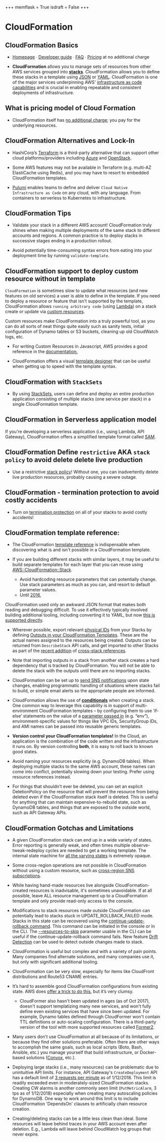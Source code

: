 +++
memflask = True
isdraft = False
+++

# CloudFormation

## CloudFormation Basics

- [Homepage](https://aws.amazon.com/cloudformation/) ∙ [Developer guide](http://docs.aws.amazon.com/AWSCloudFormation/latest/UserGuide/) ∙ [FAQ](https://aws.amazon.com/cloudformation/faqs/) ∙ [Pricing](https://aws.amazon.com/cloudformation/pricing/) at no additional charge

- **CloudFormation** allows you to manage sets of resources from other AWS services grouped into **[stacks](http://docs.aws.amazon.com/AWSCloudFormation/latest/UserGuide/cfn-whatis-concepts.html#d0e3917)**. 
CloudFormation allows you to define these stacks in a template using [JSON](http://docs.aws.amazon.com/AWSCloudFormation/latest/UserGuide/aws-properties-ec2-instance.html#aws-properties-ec2-instance-syntax.json) or [YAML](http://docs.aws.amazon.com/AWSCloudFormation/latest/UserGuide/aws-properties-ec2-instance.html#aws-properties-ec2-instance-syntax.yaml). CloudFormation is one of the major services underpinning AWS' [infrastructure as code capabilities](https://d0.awsstatic.com/whitepapers/DevOps/infrastructure-as-code.pdf)
and is crucial in enabling repeatable and consistent deployments of infrastructure.

## What is pricing model of Cloud Formation
- CloudFormation itself has [no additional charge](https://aws.amazon.com/cloudformation/pricing/); 
you pay for the underlying resources.

## CloudFormation Alternatives and Lock-In

- HashiCorp’s [Terraform](https://www.terraform.io/intro/vs/cloudformation.html) is a third-party alternative that can support other cloud platforms/providers 
including [Azure](https://www.terraform.io/docs/providers/azure/) and [OpenStack](https://www.terraform.io/docs/providers/openstack/).

- Some AWS features may not be available in Terraform (e.g. multi-AZ ElastiCache using Redis), 
and you may have to resort to embedded CloudFormation templates.

- [Pulumi](https://www.pulumi.com/) enables teams to define and deliver `Cloud Native Infrastructure as Code` on any cloud, with any language.
From containers to serverless to Kubernetes to infrastructure.

## CloudFormation Tips

- Validate your stack in a different AWS account! 
CloudFormation truly shines when making multiple deployments of the same stack to different accounts and regions. 
A common practice is to deploy stacks in successive stages ending in a production rollout.

- Avoid potentially time-consuming syntax errors from eating into your deployment time by running `validate-template`.

##  CloudFormation support to deploy custom resource without in template

`CloudFormation` is sometimes slow to update what resources (and new features on old services) a user is able to define in the template. 
If you need to deploy a resource or feature that isn't supported by the template, 
CloudFormation allows `running arbitrary code` (using [Lambda](#lambda)) on a stack create or update via [custom resources](http://docs.aws.amazon.com/AWSCloudFormation/latest/UserGuide/template-custom-resources.html).

Custom resources make CloudFormation into a truly powerful tool, as you can do all sorts of neat things quite easily such as sanity tests,
initial configuration of Dynamo tables or S3 buckets, cleaning up old CloudWatch logs, etc.

- For writing Custom Resources in Javascript, AWS provides a good reference in the [documentation.](http://docs.aws.amazon.com/AWSCloudFormation/latest/UserGuide/walkthrough-custom-resources-lambda-lookup-amiids.html)
	
- CloudFormation offers a visual [template designer](http://docs.aws.amazon.com/AWSCloudFormation/latest/UserGuide/working-with-templates-cfn-designer-walkthrough-createbasicwebserver.html) 
that can be useful when getting up to speed with the template syntax.

## CloudFormation with `StackSets`

- By using [StackSets](http://docs.aws.amazon.com/AWSCloudFormation/latest/UserGuide/stacksets-concepts.html), 
users can define and deploy an entire production application consisting of multiple stacks (one service per stack) 
in a single CloudFormation template.

## CloudFormation in Serverless application model

If you're developing a serverless application (i.e., using Lambda, API Gateway), 
CloudFormation offers a simplified template format called [SAM](https://github.com/awslabs/serverless-application-model).

## CloudFormation Define `restrictive` AKA `stack policy` to avoid delete delete live production

- Use a restrictive [stack policy](http://docs.aws.amazon.com/AWSCloudFormation/latest/UserGuide/protect-stack-resources.html)!
Without one, you can inadvertently delete live production resources, probably causing a severe outage.

## CloudFormation - termination protection to avoid costly accidents

- Turn on [termination protection](https://aws.amazon.com/about-aws/whats-new/2017/09/aws-cloudformation-provides-stack-termination-protection/) on all of your stacks 
to avoid costly accidents!

## CloudFormation template reference:

- The CloudFormation [template reference](http://docs.aws.amazon.com/AWSCloudFormation/latest/UserGuide/template-reference.html) is indispensable 
when discovering what is and isn't possible in a CloudFormation template.


-	If you are building different stacks with similar layers, it may be useful to build separate templates for each layer that you can reuse using [AWS::CloudFormation::Stack](http://docs.aws.amazon.com/AWSCloudFormation/latest/UserGuide/aws-properties-stack.html).
    - Avoid hardcoding resource parameters that can potentially change. Use stack parameters as much as you can, and resort to default parameter values.
    - Until [2016](https://aws.amazon.com/about-aws/whats-new/2016/09/aws-cloudformation-introduces-yaml-template-support-and-cross-stack-references/), 
    
CloudFormation used only an awkward JSON format that makes both reading and debugging difficult. 
To use it effectively typically involved building additional tooling, including converting it to YAML, 
but now [this is supported directly](https://docs.aws.amazon.com/AWSCloudFormation/latest/UserGuide/template-formats.html).

- Wherever possible, export relevant [physical IDs](http://docs.aws.amazon.com/AWSCloudFormation/latest/UserGuide/aws-properties-name.html) from your Stacks 
by defining [Outputs in your CloudFormation Templates](http://docs.aws.amazon.com/AWSCloudFormation/latest/UserGuide/outputs-section-structure.html). 
These are the actual names assigned to the resources being created. 
Outputs can be returned from `DescribeStack` API calls, and get imported to other Stacks as part of the [recent addition](https://aws.amazon.com/about-aws/whats-new/2016/09/aws-cloudformation-introduces-yaml-template-support-and-cross-stack-references/) of [cross-stack references](http://docs.aws.amazon.com/AWSCloudFormation/latest/UserGuide/walkthrough-crossstackref.html).

- Note that importing outputs in a stack from another stack creates a hard dependency that is tracked by CloudFormation. 
You will not be able to delete the stack with the outputs until there are no importing stacks.
	
- CloudFormation can be set up to [send SNS notifications](https://docs.aws.amazon.com/AWSCloudFormation/latest/UserGuide/cfn-console-add-tags.html) upon state changes, 
enabling programmatic handling of situations where stacks fail to build, or simple email alerts so the appropriate people are informed.

- CloudFormation allows the use of [**conditionals**](https://docs.aws.amazon.com/AWSCloudFormation/latest/UserGuide/conditions-section-structure.html) when creating a stack.
One common way to leverage this capability is in support of multi-environment CloudFormation templates – 
by configuring them to use ‘if-else’ statements on the value of a [parameter passed in](https://docs.aws.amazon.com/AWSCloudFormation/latest/UserGuide/parameters-section-structure.html) (e.g.  “env”),
environment-specific values for things like VPC IDs, SecurityGroup IDs, and AMI names can be passed into reusable generic templates.
	
- **Version control your CloudFormation templates!** 
In the Cloud, an application is the combination of the code written and the infrastructure it runs on. 
By version controlling **both**, it is easy to roll back to known good states.

- Avoid naming your resources explicitly (e.g. DynamoDB tables). 
When deploying multiple stacks to the same AWS account, these names can come into conflict, potentially slowing down your testing. 
Prefer using resource references instead.

-	For things that shouldn't ever be deleted, you can set an explicit DeletionPolicy on the resource that will prevent the resource from being deleted even if the CloudFormation stack itself is deleted. This is useful for anything that can maintain expensive-to-rebuild state, such as DynamoDB tables, and things that are exposed to the outside world, such as API Gateway APIs.

## CloudFormation Gotchas and Limitations

- A given CloudFormation stack can end up in a wide variety of states. 
Error reporting is generally weak, and often times multiple observe-tweak-redeploy cycles are needed to get a working template. 
The internal state machine for [all the varying states](http://docs.aws.amazon.com/AWSCloudFormation/latest/UserGuide/using-cfn-describing-stacks.html) is extremely opaque.

- Some cross-region operations are not possible in CloudFormation without using a custom resource,
such as [cross-region SNS subscriptions](https://github.com/serverless/serverless/issues/3676).

- While having hand-made resources live alongside CloudFormation-created resources is inadvisable, it's sometimes unavoidable. 
If at all possible, leave ALL resource management up to a CloudFormation template and only provide read-only access to the console.

- Modifications to stack resources made outside CloudFormation can potentially lead to stacks stuck in UPDATE\_ROLLBACK\_FAILED mode. 
Stacks in this state can be recovered using the [continue-update-rollback command](https://aws.amazon.com/blogs/devops/continue-rolling-back-an-update-for-aws-cloudformation-stacks-in-the-update_rollback_failed-state/). This command can be initiated in the console or in the CLI. The [--resources-to-skip](http://docs.aws.amazon.com/cli/latest/reference/cloudformation/continue-update-rollback.html) parameter usable in the CLI can be useful if the continue-update-rollback command fails. New feature [Drift Detection](https://aws.amazon.com/blogs/aws/new-cloudformation-drift-detection/) can be used to detect outside changes made to stack.

- CloudFormation is useful but complex and with a variety of pain points. 
Many companies find alternate solutions, and many companies use it, but only with significant additional tooling.

- CloudFormation can be very slow, especially for items like CloudFront distributions and Route53 CNAME entries.

- It’s hard to assemble good CloudFormation configurations from existing state.
AWS does [offer a trick to do this](http://docs.aws.amazon.com/AWSCloudFormation/latest/UserGuide/cfn-using-cloudformer.html), but it’s very clumsy.
	- CloudFormer also hasn't been updated in ages (as of Oct 2017), 
	doesn't support templatizing many new services, and won't fully define even existing services that have since been updated.
	For example, Dynamo tables defined through CloudFormer won't contain TTL definitions or auto-scaling configuration. 
	There is a third-party version of the tool with more supported resources called [Former2](https://github.com/iann0036/former2).
	
- Many users don’t use CloudFormation at all because of its limitations, 
or because they find other solutions preferable. 
Often there are other ways to accomplish the same goals, such as local scripts (Boto, Bash, Ansible, etc.) 
you manage yourself that build infrastructure, or Docker-based solutions ([Convox](https://convox.com/), etc.).

- Deploying large stacks (i.e., many resources) can be problematic due to unintuitive API limits. 
For instance, API Gateway's `CreateDeployment` API has a default limit of [3 requests per minute](https://docs.aws.amazon.com/apigateway/latest/developerguide/limits.html) as of 1/12/2018. 
This limit is readily exceeded even in moderately-sized CloudFormation stacks. 
Creating CW alarms is another commonly seen limit (`PutMetricAlarm`, 3 tps as of 1/12/2018) especially when creating many autoscaling policies for DynamoDB. 
One way to work around this limit is to include CloudFormation 'DependsOn' clauses to artificially chain resource creation.

- Creating/deleting stacks can be a little less clean than ideal. 
Some resources will leave behind traces in your AWS account even after deletion. 
E.g., Lambda will leave behind CloudWatch log groups that never expire.
